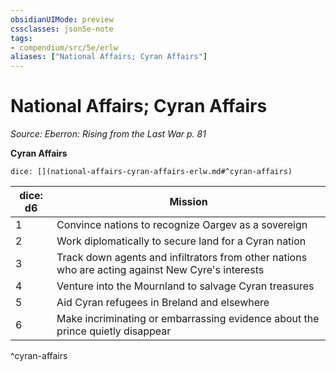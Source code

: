 ```yaml
---
obsidianUIMode: preview
cssclasses: json5e-note
tags:
- compendium/src/5e/erlw
aliases: ["National Affairs; Cyran Affairs"]
---
```

# National Affairs; Cyran Affairs
*Source: Eberron: Rising from the Last War p. 81* 

**Cyran Affairs**

`dice: [](national-affairs-cyran-affairs-erlw.md#^cyran-affairs)`

| dice: d6 | Mission |
|----------|---------|
| 1 | Convince nations to recognize Oargev as a sovereign |
| 2 | Work diplomatically to secure land for a Cyran nation |
| 3 | Track down agents and infiltrators from other nations who are acting against New Cyre's interests |
| 4 | Venture into the Mournland to salvage Cyran treasures |
| 5 | Aid Cyran refugees in Breland and elsewhere |
| 6 | Make incriminating or embarrassing evidence about the prince quietly disappear |
^cyran-affairs